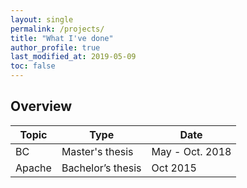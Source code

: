 ```yaml
---
layout: single
permalink: /projects/
title: "What I've done"
author_profile: true
last_modified_at: 2019-05-09
toc: false
---
```

## Overview
| Topic | Type | Date |
| ------------ | ------------ | ------------ |
| BC |Master's thesis | May - Oct. 2018 |
| Apache | Bachelor’s thesis| Oct 2015 |